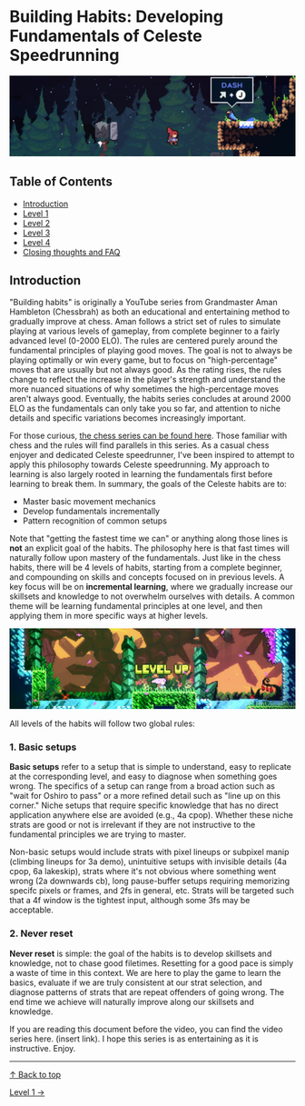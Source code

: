 # Building Habits: Developing Fundamentals of Celeste Speedrunning

<img src = "https://github.com/kwan22/habits/blob/main/images/prologue_dash.png" width = 960>

## Table of Contents
- [Introduction](#introduction)
- [Level 1](https://github.com/kwan22/habits/blob/main/level1.md)
- [Level 2](https://github.com/kwan22/habits/blob/main/level2.md)
- [Level 3](https://github.com/kwan22/habits/blob/main/level3.md)
- [Level 4](https://github.com/kwan22/habits/blob/main/level4.md)
- [Closing thoughts and FAQ](https://github.com/kwan22/habits/blob/main/conclusions-faq.md)

## Introduction
"Building habits" is originally a YouTube series from Grandmaster Aman Hambleton (Chessbrah) as both an educational and entertaining method to gradually improve at chess. Aman follows a strict set of rules to simulate playing at various levels of gameplay, from complete beginner to a fairly advanced level (0-2000 ELO). The rules are centered purely around the fundamental principles of playing good moves. The goal is not to always be playing optimally or win every game, but to focus on "high-percentage" moves that are usually but not always good. As the rating rises, the rules change to reflect the increase in the player's strength and understand the more nuanced situations of why sometimes the high-percentage moves aren't always good. Eventually, the habits series concludes at around 2000 ELO as the fundamentals can only take you so far, and attention to niche details and specific variations becomes increasingly important.

For those curious, [the chess series can be found here](https://www.youtube.com/watch?v=ibDX4ReEikQ&list=PLUjxDD7HNNThwCNW3f36RZcMxPwQIjYae). Those familiar with chess and the rules will find parallels in this series. As a casual chess enjoyer and dedicated Celeste speedrunner, I've been inspired to attempt to apply this philosophy towards Celeste speedrunning. My approach to learning is also largely rooted in learning the fundamentals first before learning to break them. In summary, the goals of the Celeste habits are to:

- Master basic movement mechanics
- Develop fundamentals incrementally
- Pattern recognition of common setups

Note that "getting the fastest time we can" or anything along those lines is **not** an explicit goal of the habits. The philosophy here is that fast times will naturally follow upon mastery of the fundamentals. Just like in the chess habits, there will be 4 levels of habits, starting from a complete beginner, and compounding on skills and concepts focused on in previous levels. A key focus will be on **incremental learning**, where we gradually increase our skillsets and knowledge to not overwhelm ourselves with details. A common theme will be learning fundamental principles at one level, and then applying them in more specific ways at higher levels.

<img src = "https://github.com/kwan22/habits/blob/main/images/levelup.png" width = 960>

All levels of the habits will follow two global rules:

### 1. Basic setups  
**Basic setups** refer to a setup that is simple to understand, easy to replicate at the corresponding level, and easy to diagnose when something goes wrong. The specifics of a setup can range from a broad action such as "wait for Oshiro to pass" or a more refined detail such as "line up on this corner." Niche setups that require specific knowledge that has no direct application anywhere else are avoided (e.g., 4a cpop). Whether these niche strats are good or not is irrelevant if they are not instructive to the fundamental principles we are trying to master.

Non-basic setups would include strats with pixel lineups or subpixel manip (climbing lineups for 3a demo), unintuitive setups with invisible details (4a cpop, 6a lakeskip), strats where it's not obvious where something went wrong (2a downwards cb), long pause-buffer setups requiring memorizing specifc pixels or frames, and 2fs in general, etc. Strats will be targeted such that a 4f window is the tightest input, although some 3fs may be acceptable.

### 2. Never reset
**Never reset** is simple: the goal of the habits is to develop skillsets and knowledge, not to chase good filetimes. Resetting for a good pace is simply a waste of time in this context. We are here to play the game to learn the basics, evaluate if we are truly consistent at our strat selection, and diagnose patterns of strats that are repeat offenders of going wrong. The end time we achieve will naturally improve along our skillsets and knowledge.

If you are reading this document before the video, you can find the video series here. (insert link). I hope this series is as entertaining as it is instructive. Enjoy. 

---

[&#8593; Back to top](#building-habits-developing-fundamentals-of-celeste-speedrunning)

[Level 1 &#8594;](https://github.com/kwan22/habits/blob/main/level1.md) 
